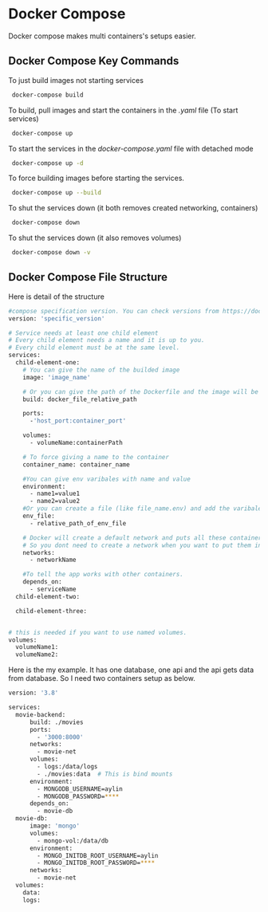 # Docker Compose

Docker compose makes multi containers's setups easier.

## Docker Compose Key Commands

To just build images not starting services
```bash
 docker-compose build
```

To build, pull images and start the containers in the *.yaml* file (To start services)
```bash
 docker-compose up
```

To start the services in the *docker-compose.yaml* file with detached mode
```bash
 docker-compose up -d
```

To force building images before starting the services.
```bash
 docker-compose up --build
```

To shut the services down (it both removes created networking, containers)
```bash
 docker-compose down
```

To shut the services down (it also removes volumes)
```bash
 docker-compose down -v
```

## Docker Compose File Structure

Here is detail of the structure
```bash
#compose specification version. You can check versions from https://docs.docker.com/compose/compose-file/compose-versioning/
version: 'specific_version'

# Service needs at least one child element
# Every child element needs a name and it is up to you.
# Every child element must be at the same level.
services:
  child-element-one:
    # You can give the name of the builded image
    image: 'image_name'

    # Or you can give the path of the Dockerfile and the image will be builded when it ups.
    build: docker_file_relative_path

    ports:
      -'host_port:container_port'

    volumes:
      - volumeName:containerPath

    # To force giving a name to the container
    container_name: container_name

    #You can give env varibales with name and value
    environment:
      - name1=value1
      - name2=value2
    #Or you can create a file (like file_name.env) and add the varibales in it then give the path here
    env_file:
      - relative_path_of_env_file

    # Docker will create a default network and puts all these containers in it. 
    # So you dont need to create a network when you want to put them in the same network.
    networks:
      - networkName

    #To tell the app works with other containers.  
    depends_on:
      - serviceName
  child-element-two:

  child-element-three:


# this is needed if you want to use named volumes. 
volumes:
  volumeName1: 
  volumeName2: 
```

Here is the my example. It has one database, one api and the api gets data from database. So I need two containers setup as below.


```bash
version: '3.8'

services:
  movie-backend:
      build: ./movies
      ports:
        - '3000:8000'
      networks:
        - movie-net
      volumes:
        - logs:/data/logs
        - ./movies:data  # This is bind mounts
      environment:
        - MONGODB_USERNAME=aylin
        - MONGODB_PASSWORD=****
      depends_on:
        - movie-db
  movie-db:
      image: 'mongo'
      volumes:
        - mongo-vol:/data/db
      environment:
        - MONGO_INITDB_ROOT_USERNAME=aylin
        - MONGO_INITDB_ROOT_PASSWORD=****
      networks:
        - movie-net
  volumes:
    data: 
    logs:
```